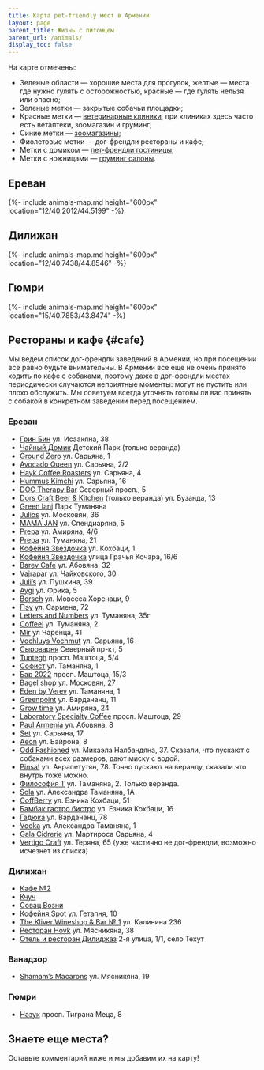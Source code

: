 ```yaml
---
title: Карта pet-friendly мест в Армении
layout: page
parent_title: Жизнь с питомцем
parent_url: /animals/
display_toc: false
---
```


На карте отмечены:

- Зеленые области — хорошие места для прогулок, желтые — места где нужно гулять с осторожностью, красные — где гулять нельзя или опасно;
- Зеленые метки — закрытые собачьи площадки;
- Красные метки — [ветеринарные клиники](vetclinics.md), при клиниках здесь часто есть ветаптеки, зоомагазин и груминг;
- Синие метки — [зоомагазины](shops.md);
- Фиолетовые метки — дог-френдли рестораны и кафе;
- Метки с домиком — [пет-френдли гостиницы](hotels.md);
- Метки с ножницами — [груминг салоны](grooming.md).

## Ереван

{%- include animals-map.md height="600px" location="12/40.2012/44.5199" -%}

## Дилижан

{%- include animals-map.md height="600px" location="12/40.7438/44.8546" -%}

## Гюмри

{%- include animals-map.md height="600px" location="15/40.7853/43.8474" -%}

## Рестораны и кафе {#cafe}

Мы ведем список дог-френдли заведений в Армении, но при посещении все равно будьте внимательны. В Армении все еще
не очень принято ходить по кафе с собаками, поэтому даже в дог-френдли местах периодически случаются неприятные моменты:
могут не пустить или плохо обслужить. Мы советуем всегда уточнять готовы ли вас принять с собакой в конкретном заведении
перед посещением.

### Ереван

- [Грин Бин](https://yandex.ru/maps/org/grin_bin/33792362159/) ул. Исаакяна, 38
- [Чайный Домик](https://yandex.ru/maps/org/chayny_domik/167587794622/) Детский Парк (только веранда)
- [Ground Zero](https://yandex.ru/maps/org/ground_zero/187272188529/) ул. Сарьяна, 1
- [Avocado Queen](https://yandex.ru/maps/org/avocado_queen_yerevan/59200775827/) ул. Сарьяна, 2/2
- [Hayk Coffee Roasters](https://yandex.ru/maps/org/hayk_coffee_roasters/151031274555/) ул. Сарьяна, 4
- [Hummus Kimchi](https://yandex.ru/maps/org/hummus_kimchi/10247476118/) ул. Сарьяна, 16
- [DOC Therapy Bar](https://yandex.ru/maps/org/doc_therapy_bar/163914060399/) Северный просп., 5
- [Dors Craft Beer & Kitchen](https://yandex.ru/maps/org/dors_kraft_biyer_end_kitchen/167907282429/) (только веранда) ул. Бузанда, 13
- [Green lanj](https://yandex.ru/maps/org/green_lanj/54281041477/) Парк Туманяна
- [Julios](https://yandex.ru/maps/org/julios/100091795357/) ул. Московян, 36
- [MAMA JAN](https://yandex.ru/maps/org/mama_jan/161012235389/) ул. Спендиаряна, 5
- [Prepa](https://yandex.ru/maps/org/prepa/46656616641/) ул. Амиряна, 4/6
- [Prepa](https://yandex.ru/maps/org/prepa/16686535936/) ул. Туманяна, 21
- [Кофейня Звездочка](https://yandex.ru/maps/org/zvyozdochka/97600615491/) ул. Кохбаци, 1
- [Кофейня Звездочка](https://yandex.ru/maps/org/zvyozdochka/46251805689/) улица Грачья Кочара, 16/6
- [Barev Cafe](https://yandex.ru/maps/org/118542998137) ул. Абовяна, 32
- [Vajrapar](https://yandex.ru/maps/org/198954613842) ул. Чайковского, 30
- [Juli’s](https://yandex.ru/maps/org/218294597176) ул. Пушкина, 39
- [Aygi](https://yandex.ru/maps/org/156929111478) ул. Фрика, 5
- [Borsch](https://yandex.ru/maps/org/114885573520) ул. Мовсеса Хоренаци, 9
- [Пэу](https://yandex.ru/maps/org/191667120007) ул. Сармена, 72
- [Letters and Numbers](https://yandex.ru/maps/org/36999248479) ул. Туманяна, 35г
- [Coffeel](https://yandex.ru/maps/org/182282830528) ул. Туманяна, 2
- [Mir](https://yandex.ru/maps/org/41678188129) ул Чаренца, 41
- [Vochluys Vochmut](https://yandex.ru/maps/org/voch_luys_voch_mut/69418624553/) ул. Сарьяна, 16
- [Сыроварня](https://yandex.ru/maps/org/syrovarnya_yerevan/98271868081/) Северный пр-кт, 5
- [Tuntegh](https://yandex.ru/maps/org/tun_tekh/76749201043/) просп. Маштоца, 5/4
- [Софист](https://yandex.ru/maps/org/sofist/11726122465/) ул. Таманяна, 1
- [Бар 2022](https://yandex.ru/maps/org/bar_pab_2022/190846691013/) просп. Маштоца, 15/3
- [Bagel shop](https://yandex.ru/maps/org/bagel_shop/91574702352/) ул. Московян, 27
- [Eden by Verev](https://yandex.ru/maps/org/eden_by_verev/43346376324/) ул. Таманяна, 1
- [Greenpoint](https://yandex.ru/maps/org/greenpoint/142756023274/) ул. Вардананц, 11
- [Grow time](https://yandex.ru/maps/org/grow_time/230182055605/) ул. Амиряна, 24
- [Laboratory Specialty Coffee](https://yandex.ru/maps/org/laboratory_specialty_coffee/83652368598/) просп. Маштоца, 29
- [Paul Armenia](https://yandex.ru/maps/org/paul_armenia/209546981995/) ул. Абовяна, 8
- [Set](https://yandex.ru/maps/org/set/57055157719/) ул. Сарьяна, 17
- [Aeon](https://yandex.ru/maps/org/aeon/17546564979/) ул. Байрона, 8
- [Odd Fashioned](https://yandex.ru/maps/org/odd_fashioned/165727752672/) ул. Микаэла Налбандяна, 37. Сказали, что пускают с собаками всех размеров, дают миску с водой.
- [Pinsa!](https://yandex.ru/maps/org/pinsa_/192135477698/) ул. Анрапетутян, 78. Точно пускают на веранду, сказали что внутрь тоже можно.
- [Философия Т](https://yandex.ru/maps/org/filosofiya_t/130549637020/) ул. Таманяна, 2. Только веранда.
- [Sola](https://yandex.ru/maps/org/sola/142981253078/) ул. Александра Таманяна, 1А
- [CoffBerry](https://yandex.ru/maps/org/coffberry/98314495335/) ул. Езника Кохбаци, 51
- [Бамбак гастро бистро](https://yandex.ru/maps/org/bambak_gastro_bistro/182415070258/) ул. Езника Кохбаци, 16
- [Гадюка](https://yandex.ru/maps/org/gadyuka/128711950705/) ул. Вардананц, 78
- [Vooka](https://yandex.ru/maps/org/vuka/101240953494/) ул. Александра Таманяна, 1
- [Gala Cidrerie](https://yandex.ru/maps/org/gala_cidrerie/215204009320/) ул. Мартироса Сарьяна, 4
- [Vertigo Craft](https://yandex.ru/maps/org/65667654893) ул. Теряна, 65 (уже частично не дог-френдли, возможно исчезнет из списка)

[//]: # (- [Бар TUF]&#40;https://www.tuf.su&#41; ул. Арама, 42)
[//]: # (- [Compote]&#40;https://yandex.ru/maps/org/kompot_bar_i_gril_sad/242280889756/&#41; ул. Заробяна, 38/1)
[//]: # (- [202°f]&#40;https://yandex.ru/maps/org/118647874728&#41; ул. Абовяна, 26)

### Дилижан

- [Кафе №2](https://yandex.ru/maps/org/cafe_2/222737698143/)
- [Кчуч](https://yandex.ru/maps/org/kchuch/108116108720/)
- [Совац Возни](https://yandex.ru/maps/org/sovats_vozni/156793485090/)
- [Кофейня Spot](https://yandex.ru/maps/org/the_spot/186394169592/) ул. Гетапня, 10
- [The Kliver Wineshop & Bar № 1](https://yandex.ru/maps/org/the_kliver_wineshop_bar_1/120952389606/) ул. Калинина 236
- [Ресторан Hovk](https://yandex.ru/maps/org/90638762767) ул. Мясникяна, 38
- [Отель и ресторан Дилиджаз](https://yandex.ru/maps/org/32685331959) 2-я улица, 1/1, село Техут

### Ванадзор

- [Shamam’s Macarons](https://yandex.ru/maps/org/shamam_s_macarons/180319484829/) ул. Мясникяна, 19

### Гюмри

- [Назук](https://yandex.ru/maps/org/nazuk/233693679120/) просп. Тиграна Меца, 8

## Знаете еще места?

Оставьте комментарий ниже и мы добавим их на карту!

